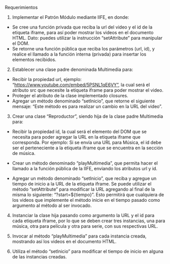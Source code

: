 Requerimientos

1. Implementar el Patrón Módulo mediante IIFE, en donde:
- Se cree una función privada que reciba la url del video y el id de la etiqueta
iframe, para así poder mostrar los videos en el documento HTML. Dato:
puedes utilizar la instrucción “setAttribute” para manipular el DOM.
- Se retorne una función pública que reciba los parámetros (url, id), y realice el
llamado a la función interna (privada) para insertar los elementos recibidos.

2. Establecer una clase padre denominada Multimedia para:
- Recibir la propiedad url, ejemplo:
“https://www.youtube.com/embed/5PSNL1qE6VY”, la cual será el atributo
src que necesite la etiqueta iframe para poder mostrar el video.
- Proteger el atributo de la clase implementado closures.
- Agregar un método denominado “setInicio”, que retorne el siguiente mensaje:
“Este método es para realizar un cambio en la URL del video”.

3. Crear una clase “Reproductor”, siendo hija de la clase padre Multimedia para:
- Recibir la propiedad id, la cual será el elemento del DOM que se necesita para
poder agregar la URL en la etiqueta iframe que corresponda. Por ejemplo: Si
se envía una URL para Música, el id debe ser el perteneciente a la etiqueta
iframe que se encuentra en la sección de música.


- Crear un método denominado “playMultimedia”, que permita hacer el llamado
a la función pública de la IIFE, enviando los atributos url y id.
- Agregar un método denominado “setInicio”, que reciba y agregue un tiempo
de inicio a la URL de la etiqueta iframe. Se puede utilizar el método
“setAttribute” para modificar la URL agregando al final de la misma lo
siguiente: “?start=${tiempo}”. Esto permitirá que cualquiera de los videos que
implemente el método inicie en el tiempo pasado como argumento al método
al ser invocado.

4. Instanciar la clase hija pasando como argumento la URL y el id para cada etiqueta
iframe, por lo que se deben crear tres instancias, una para música, otra para película
y otra para serie, con sus respectivas URL.
5. Invocar al método “playMultimedia” para cada instancia creada, mostrando así los
videos en el documento HTML.

6. Utiliza el método “setInicio” para modificar el tiempo de inicio en alguna de las
instancias creadas.
